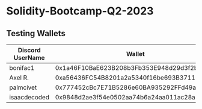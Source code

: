 # Solidity-Bootcamp-Q2-2023


## Testing Wallets 
|Discord UserName|Wallet|
| ----------- | ----------- |
|bonifac1|0x1a46F10BaE623B208b3Fb353E948d29d3f2bFd2e|
|Axel R.|0xa56436FC54B8201a2a5340f16be693B3711Bf9c1|
|palmcivet|0x777452cBc7E71B5286e60BA935292FFd49a597A5|
|isaacdecoded|0x9848d2ae3f54e0502aa74b6a24aa011ac28a1d28|
